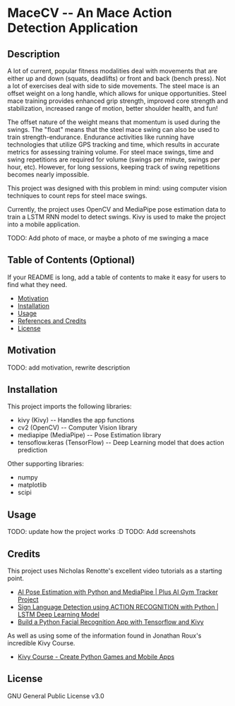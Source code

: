 # MaceCV -- An Mace Action Detection Application

## Description

A lot of current, popular fitness modalities deal with movements that are either up and down (squats, deadlifts) or front and back (bench press). Not a lot of exercises deal with side to side movements. The steel mace is an offset weight on a long handle, which allows for unique opportunities. Steel mace training provides enhanced grip strength, improved core strength and stabilization, increased range of motion, better shoulder health, and fun!

The offset nature of the weight means that momentum is used during the swings. The "float" means that the steel mace swing can also be used to train strength-endurance. Endurance activities like running have technologies that utilize GPS tracking and time, which results in accurate metrics for assessing training volume. For steel mace swings, time and swing repetitions are required for volume (swings per minute, swings per hour, etc). However, for long sessions, keeping track of swing repetitions becomes nearly impossible.

This project was designed with this problem in mind: using computer vision techniques to count reps for steel mace swings.

Currently, the project uses OpenCV and MediaPipe pose estimation data to train a LSTM RNN model to detect swings. Kivy is used to make the project into a mobile application.

TODO: Add photo of mace, or maybe a photo of me swinging a mace

## Table of Contents (Optional)

If your README is long, add a table of contents to make it easy for users to find what they need.

- [Motivation](#motivation)
- [Installation](#installation)
- [Usage](#usage)
- [References and Credits](#credits)
- [License](#license)

## Motivation

TODO: add motivation, rewrite description

## Installation

This project imports the following libraries:
- kivy (Kivy) -- Handles the app functions
- cv2 (OpenCV) -- Computer Vision library
- mediapipe (MediaPipe) -- Pose Estimation library
- tensoflow.keras (TensorFlow) -- Deep Learning model that does action prediction

Other supporting libraries:
- numpy
- matplotlib
- scipi


## Usage

TODO: update how the project works :D
TODO: Add screenshots

## Credits

This project uses Nicholas Renotte's excellent video tutorials as a starting point.

- [AI Pose Estimation with Python and MediaPipe | Plus AI Gym Tracker Project](https://youtu.be/06TE_U21FK4?si=fEvcyFsy5oCH_1Bi)
- [Sign Language Detection using ACTION RECOGNITION with Python | LSTM Deep Learning Model](https://youtu.be/doDUihpj6ro?si=OIXOzqfqkaC-Qj7d)
- [Build a Python Facial Recognition App with Tensorflow and Kivy](https://youtu.be/LKispFFQ5GU?si=gScmrokA6cYNjZH7)

As well as using some of the information found in Jonathan Roux's incredible Kivy Course.

- [Kivy Course - Create Python Games and Mobile Apps](https://youtu.be/l8Imtec4ReQ?si=6Tymt6xFJMLYl5gT)

## License

GNU General Public License v3.0